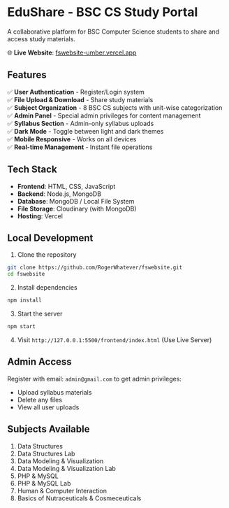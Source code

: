# EduShare - BSC CS Study Portal

A collaborative platform for BSC Computer Science students to share and access study materials.

🌐 **Live Website**: [fswebsite-umber.vercel.app ](https://fswebsite-umber.vercel.app/)

## Features

✅ **User Authentication** - Register/Login system  
✅ **File Upload & Download** - Share study materials  
✅ **Subject Organization** - 8 BSC CS subjects with unit-wise categorization  
✅ **Admin Panel** - Special admin privileges for content management  
✅ **Syllabus Section** - Admin-only syllabus uploads  
✅ **Dark Mode** - Toggle between light and dark themes  
✅ **Mobile Responsive** - Works on all devices  
✅ **Real-time Management** - Instant file operations  

## Tech Stack

- **Frontend**: HTML, CSS, JavaScript
- **Backend**: Node.js, MongoDB
- **Database**: MongoDB / Local File System
- **File Storage**: Cloudinary (with MongoDB)
- **Hosting**: Vercel

## Local Development

1. Clone the repository
```bash
git clone https://github.com/RogerWhatever/fswebsite.git
cd fswebsite
```

2. Install dependencies
```bash
npm install
```

3. Start the server
```bash
npm start
```

4. Visit `http://127.0.0.1:5500/frontend/index.html` (Use Live Server)

## Admin Access

Register with email: `admin@gmail.com` to get admin privileges:
- Upload syllabus materials
- Delete any files
- View all user uploads

## Subjects Available

1. Data Structures
2. Data Structures Lab
3. Data Modeling & Visualization
4. Data Modeling & Visualization Lab
5. PHP & MySQL
6. PHP & MySQL Lab
7. Human & Computer Interaction
8. Basics of Nutraceuticals & Cosmeceuticals

